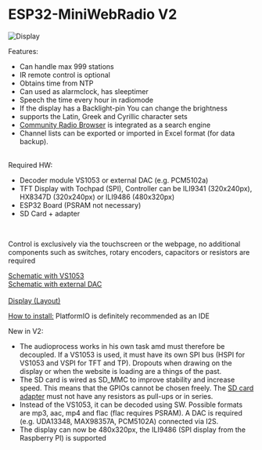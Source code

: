 # ESP32-MiniWebRadio V2

![Display](https://github.com/schreibfaul1/ESP32-MiniWebRadio/blob/MiniWebRadio-V2/additional_info/MiniWebRadio.jpg)

Features:
<ul>
<li>Can handle max 999 stations</li>
<li>IR remote control is optional</li>
<li>Obtains time from NTP</li>
<li>Can used as alarmclock, has sleeptimer</li>
<li>Speech the time every hour in radiomode</li>
<li>If the display has a Backlight-pin You can change the brightness</li>
<li>supports the Latin, Greek and Cyrillic character sets</li>
<li><a href="https://www.radio-browser.info/">Community Radio Browser</a> is integrated as a search engine</li>
<li>Channel lists can be exported or imported in Excel format (for data backup).</li>
</ul><br>
Required HW:
<ul>
<li>Decoder module VS1053 or external DAC (e.g. PCM5102a)</li>
<li>TFT Display with Tochpad (SPI), Controller can be ILI9341 (320x240px), HX8347D (320x240px) or ILI9486 (480x320px)</li>
<li>ESP32 Board (PSRAM not necessary)</li>
<li>SD Card + adapter</li>
</ul><br>

Control is exclusively via the touchscreen or the webpage, no additional components such as switches, rotary encoders, capacitors or resistors are required

<a href="https://github.com/schreibfaul1/ESP32-MiniWebRadio/blob/MiniWebRadio-V2/additional_info/MWR_V2_VS1053.jpg">Schematic with VS1053</a><br>
<a href="https://github.com/schreibfaul1/ESP32-MiniWebRadio/blob/MiniWebRadio-V2/additional_info/MWR_V2_DAC.jpg">Schematic with external DAC</a><br>
<br>
<a href="https://github.com/schreibfaul1/ESP32-MiniWebRadio/blob/MiniWebRadio-V2/additional_info/MiniWebRadio%20V2%20Layout.pdf">Display (Layout)</a>

<a href="https://github.com/schreibfaul1/ESP32-MiniWebRadio/blob/MiniWebRadio-V2/additional_info/How%20to%20install.pdf">How to install:</a>
PlatformIO is definitely recommended as an IDE

New in V2:
<ul>
<li>The audioprocess works in his own task amd must therefore be decoupled. If a VS1053 is used, it must have its own SPI bus (HSPI for VS1053 and VSPI for TFT and TP). Dropouts when drawing on the display or when the website is loading are a things of the past. </li>
<li>The SD card is wired as SD_MMC to improve stability and increase speed. This means that the GPIOs cannot be chosen freely. The <a href="https://github.com/schreibfaul1/ESP32-MiniWebRadio/blob/MiniWebRadio-V2/additional_info/SD_Card_Adapter_for_SD_MMC_.jpg">SD card adapter</a> must not have any resistors as pull-ups or in series.</li>
<li>Instead of the VS1053, it can be decoded using SW. Possible formats are mp3, aac, mp4 and flac (flac requires PSRAM). A DAC is required (e.g. UDA13348, MAX98357A, PCM5102A) connected via I2S.</li>
<li>The display can now be 480x320px, the ILI9486 (SPI display from the Raspberry PI) is supported</li>
<br>
<br>
 


